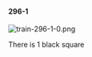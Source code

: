 #### 296-1
![train-296-1-0.png](https://github.com/lil-lab/nlvr/raw/master/nlvr/train/images/78/train-296-1-0.png "train-296-1-0.png")

There is 1 black square